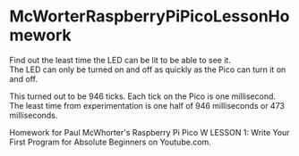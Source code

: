# McWorterRaspberryPiPicoLessonHomework

Find out the least time the LED can be lit to be able to see it.  
The LED can only be turned on and off as quickly as the Pico can 
turn it on and off. 

This turned out to be 946 ticks.  Each tick on the Pico is one 
millisecond.  The least time from experimentation is one half
of 946 milliseconds or 473 milliseconds.

Homework for Paul McWhorter's Raspberry Pi Pico W LESSON 1: 
Write Your First Program for Absolute Beginners on Youtube.com.
